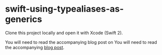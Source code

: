 # swift-using-typealiases-as-generics

Clone this project locally and open it with Xcode (Swift 2).

You will need to read the accompanying blog post on You will need to read the accompanying [blog post](https://medium.com/capital-one-developers/improved-protocol-oriented-programming-with-untyped-type-aliases-part-2-3f0e2eadee73).
